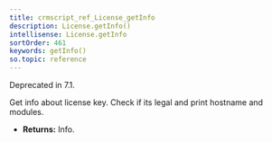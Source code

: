 ```yaml
---
title: crmscript_ref_License_getInfo
description: License.getInfo()
intellisense: License.getInfo
sortOrder: 461
keywords: getInfo()
so.topic: reference
---
```



Deprecated in 7.1.


Get info about license key. Check if its legal and print hostname and modules.


* **Returns:** Info.


